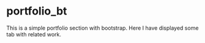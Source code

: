 # portfolio_bt
This is a simple portfolio section with bootstrap. Here I have displayed some tab with related work.
